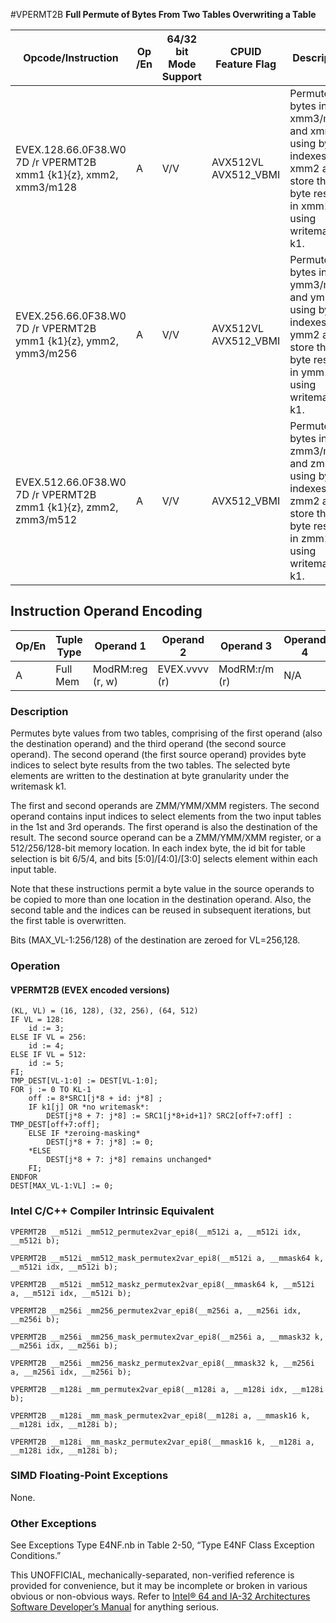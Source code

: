 #VPERMT2B
**Full Permute of Bytes From Two Tables Overwriting a Table**

| Opcode/Instruction                                               | Op /En | 64/32 bit Mode Support | CPUID Feature Flag   | Description                                                                                                           |
| ---------------------------------------------------------------- | ------ | ---------------------- | -------------------- | --------------------------------------------------------------------------------------------------------------------- |
| EVEX.128.66.0F38.W0 7D /r VPERMT2B xmm1 {k1}{z}, xmm2, xmm3/m128 | A      | V/V                    | AVX512VL AVX512_VBMI | Permute bytes in xmm3/m128 and xmm1 using byte indexes in xmm2 and store the byte results in xmm1 using writemask k1. |
| EVEX.256.66.0F38.W0 7D /r VPERMT2B ymm1 {k1}{z}, ymm2, ymm3/m256 | A      | V/V                    | AVX512VL AVX512_VBMI | Permute bytes in ymm3/m256 and ymm1 using byte indexes in ymm2 and store the byte results in ymm1 using writemask k1. |
| EVEX.512.66.0F38.W0 7D /r VPERMT2B zmm1 {k1}{z}, zmm2, zmm3/m512 | A      | V/V                    | AVX512_VBMI          | Permute bytes in zmm3/m512 and zmm1 using byte indexes in zmm2 and store the byte results in zmm1 using writemask k1. |

## Instruction Operand Encoding

| Op/En | Tuple Type | Operand 1        | Operand 2     | Operand 3     | Operand 4 |
| ----- | ---------- | ---------------- | ------------- | ------------- | --------- |
| A     | Full Mem   | ModRM:reg (r, w) | EVEX.vvvv (r) | ModRM:r/m (r) | N/A       |

### Description

Permutes byte values from two tables, comprising of the first operand (also the destination operand) and the third operand (the second source operand). The second operand (the first source operand) provides byte indices to select byte results from the two tables. The selected byte elements are written to the destination at byte granularity under the writemask k1.

The first and second operands are ZMM/YMM/XMM registers. The second operand contains input indices to select elements from the two input tables in the 1st and 3rd operands. The first operand is also the destination of the result. The second source operand can be a ZMM/YMM/XMM register, or a 512/256/128-bit memory location. In each index byte, the id bit for table selection is bit 6/5/4, and bits [5:0]/[4:0]/[3:0] selects element within each input table.

Note that these instructions permit a byte value in the source operands to be copied to more than one location in the destination operand. Also, the second table and the indices can be reused in subsequent iterations, but the first table is overwritten.

Bits (MAX_VL-1:256/128) of the destination are zeroed for VL=256,128.

### Operation

#### VPERMT2B (EVEX encoded versions)

```
(KL, VL) = (16, 128), (32, 256), (64, 512)
IF VL = 128:
    id := 3;
ELSE IF VL = 256:
    id := 4;
ELSE IF VL = 512:
    id := 5;
FI;
TMP_DEST[VL-1:0] := DEST[VL-1:0];
FOR j := 0 TO KL-1
    off := 8*SRC1[j*8 + id: j*8] ;
    IF k1[j] OR *no writemask*:
        DEST[j*8 + 7: j*8] := SRC1[j*8+id+1]? SRC2[off+7:off] : TMP_DEST[off+7:off];
    ELSE IF *zeroing-masking*
        DEST[j*8 + 7: j*8] := 0;
    *ELSE
        DEST[j*8 + 7: j*8] remains unchanged*
    FI;
ENDFOR
DEST[MAX_VL-1:VL] := 0;

```

### Intel C/C++ Compiler Intrinsic Equivalent

```
VPERMT2B __m512i _mm512_permutex2var_epi8(__m512i a, __m512i idx, __m512i b);

```

```
VPERMT2B __m512i _mm512_mask_permutex2var_epi8(__m512i a, __mmask64 k, __m512i idx, __m512i b);

```

```
VPERMT2B __m512i _mm512_maskz_permutex2var_epi8(__mmask64 k, __m512i a, __m512i idx, __m512i b);

```

```
VPERMT2B __m256i _mm256_permutex2var_epi8(__m256i a, __m256i idx, __m256i b);

```

```
VPERMT2B __m256i _mm256_mask_permutex2var_epi8(__m256i a, __mmask32 k, __m256i idx, __m256i b);

```

```
VPERMT2B __m256i _mm256_maskz_permutex2var_epi8(__mmask32 k, __m256i a, __m256i idx, __m256i b);

```

```
VPERMT2B __m128i _mm_permutex2var_epi8(__m128i a, __m128i idx, __m128i b);

```

```
VPERMT2B __m128i _mm_mask_permutex2var_epi8(__m128i a, __mmask16 k, __m128i idx, __m128i b);

```

```
VPERMT2B __m128i _mm_maskz_permutex2var_epi8(__mmask16 k, __m128i a, __m128i idx, __m128i b);

```

### SIMD Floating-Point Exceptions

None.

### Other Exceptions

See Exceptions Type E4NF.nb in Table 2-50, “Type E4NF Class Exception Conditions.”

This UNOFFICIAL, mechanically-separated, non-verified reference is provided for convenience, but it may be
incomplete or broken in various obvious or non-obvious
ways. Refer to [Intel® 64 and IA-32 Architectures Software Developer’s Manual](https://software.intel.com/en-us/download/intel-64-and-ia-32-architectures-sdm-combined-volumes-1-2a-2b-2c-2d-3a-3b-3c-3d-and-4) for anything serious.
